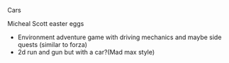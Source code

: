 Cars

Micheal Scott easter eggs 

- Environment adventure game with driving mechanics and maybe side quests (similar to forza)
- 2d run and gun but with a car?(Mad max style)
